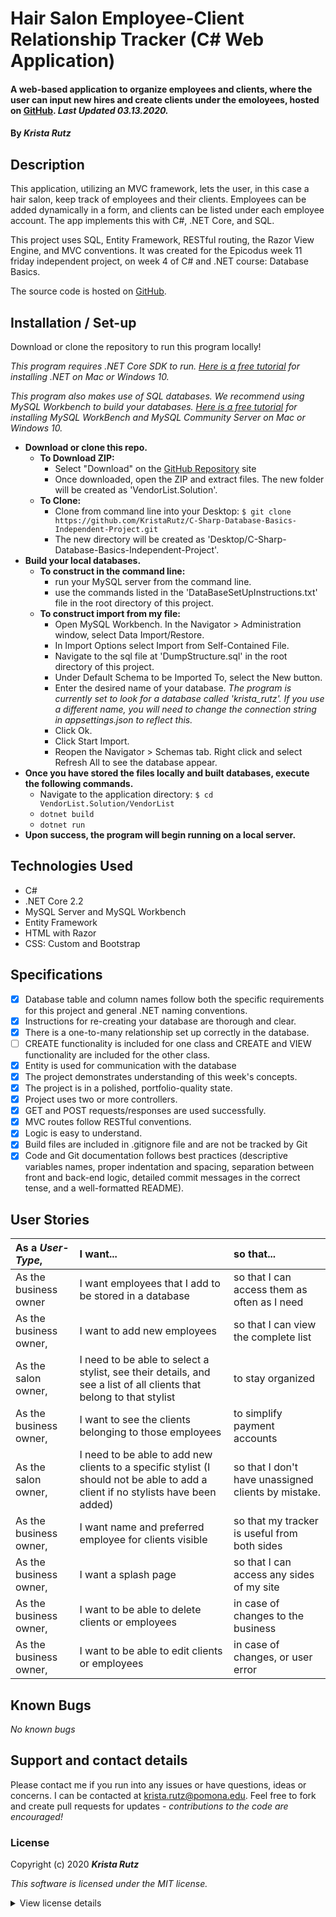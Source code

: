 # Hair Salon Employee-Client Relationship Tracker (C# Web Application)

#### A web-based application to organize employees and clients, where the user can input new hires and create clients under the emoloyees, hosted on [GitHub](https://github.com/KristaRutz/C-Sharp-Database-Basics-Independent-Project). _Last Updated 03.13.2020._

#### By _**Krista Rutz**_

## Description

This application, utilizing an MVC framework, lets the user, in this case a hair salon, keep track of employees and their clients. Employees can be added dynamically in a form, and clients can be listed under each employee account. The app implements this with C#, .NET Core, and SQL.

This project uses SQL, Entity Framework, RESTful routing, the Razor View Engine, and MVC conventions. It was created for the Epicodus week 11 friday independent project, on week 4 of C# and .NET course: Database Basics.

The source code is hosted on [GitHub](https://github.com/KristaRutz/C-Sharp-Database-Basics-Independent-Project).

## Installation / Set-up

Download or clone the repository to run this program locally!

_This program requires .NET Core SDK to run. [Here is a free tutorial](https://www.learnhowtoprogram.com/c-and-net/getting-started-with-c/installing-c-and-net) for installing .NET on Mac or Windows 10._

_This program also makes use of SQL databases. We recommend using MySQL Workbench to build your databases. [Here is a free tutorial](https://www.learnhowtoprogram.com/c-and-net/getting-started-with-c/installing-and-configuring-mysql) for installing MySQL WorkBench and MySQL Community Server on Mac or Windows 10._

- **Download or clone this repo.**
  - **To Download ZIP:**
    - Select "Download" on the [GitHub Repository](https://github.com/KristaRutz/C-Sharp-Database-Basics-Independent-Project) site
    - Once downloaded, open the ZIP and extract files. The new folder will be created as 'VendorList.Solution'.
  - **To Clone:**
    - Clone from command line into your Desktop: `$ git clone https://github.com/KristaRutz/C-Sharp-Database-Basics-Independent-Project.git`
    - The new directory will be created as 'Desktop/C-Sharp-Database-Basics-Independent-Project'.
- **Build your local databases.**
  - **To construct in the command line:**
    - run your MySQL server from the command line.
    - use the commands listed in the 'DataBaseSetUpInstructions.txt' file in the root directory of this project.
  - **To construct import from my file:**
    - Open MySQL Workbench. In the Navigator > Administration window, select Data Import/Restore.
    - In Import Options select Import from Self-Contained File.
    - Navigate to the sql file at 'DumpStructure.sql' in the root directory of this project.
    - Under Default Schema to be Imported To, select the New button.
    - Enter the desired name of your database. _The program is currently set to look for a database called 'krista_rutz'. If you use a different name, you will need to change the connection string in appsettings.json to reflect this._
    - Click Ok.
    - Click Start Import.
    - Reopen the Navigator > Schemas tab. Right click and select Refresh All to see the database appear.
- **Once you have stored the files locally and built databases, execute the following commands.**
  - Navigate to the application directory: `$ cd VendorList.Solution/VendorList`
  - `dotnet build`
  - `dotnet run`
- **Upon success, the program will begin running on a local server.**

## Technologies Used

- C#
- .NET Core 2.2
- MySQL Server and MySQL Workbench
- Entity Framework
- HTML with Razor
- CSS: Custom and Bootstrap

## Specifications

- [x] Database table and column names follow both the specific requirements for this project and general .NET naming conventions.
- [x] Instructions for re-creating your database are thorough and clear.
- [x] There is a one-to-many relationship set up correctly in the database.
- [ ] CREATE functionality is included for one class and CREATE and VIEW functionality are included for the other class.
- [x] Entity is used for communication with the database
- [x] The project demonstrates understanding of this week's concepts.
- [x] The project is in a polished, portfolio-quality state.
- [x] Project uses two or more controllers.
- [x] GET and POST requests/responses are used successfully.
- [x] MVC routes follow RESTful conventions.
- [x] Logic is easy to understand.
- [x] Build files are included in .gitignore file and are not be tracked by Git
- [x] Code and Git documentation follows best practices (descriptive variables names, proper indentation and spacing, separation between front and back-end logic, detailed commit messages in the correct tense, and a well-formatted README).

## User Stories

| As a _User-Type_,      | I want...                                                                                                                        | so that...                                          |
| :--------------------- | :------------------------------------------------------------------------------------------------------------------------------- | :-------------------------------------------------- |
| As the business owner  | I want employees that I add to be stored in a database                                                                           | so that I can access them as often as I need        |
| As the business owner, | I want to add new employees                                                                                                      | so that I can view the complete list                |  |
| As the salon owner,    | I need to be able to select a stylist, see their details, and see a list of all clients that belong to that stylist              | to stay organized                                   |
| As the business owner, | I want to see the clients belonging to those employees                                                                           | to simplify payment accounts                        |
| As the salon owner,    | I need to be able to add new clients to a specific stylist (I should not be able to add a client if no stylists have been added) | so that I don't have unassigned clients by mistake. |
| As the business owner, | I want name and preferred employee for clients visible                                                                           | so that my tracker is useful from both sides        |
| As the business owner, | I want a splash page                                                                                                             | so that I can access any sides of my site           |
| As the business owner, | I want to be able to delete clients or employees                                                                                 | in case of changes to the business                  |
| As the business owner, | I want to be able to edit clients or employees                                                                                   | in case of changes, or user error                   |

## Known Bugs

_No known bugs_

## Support and contact details

Please contact me if you run into any issues or have questions, ideas or concerns. I can be contacted at <krista.rutz@pomona.edu>. Feel free to fork and create pull requests for updates - _contributions to the code are encouraged!_

### License

Copyright (c) 2020 **_Krista Rutz_**

_This software is licensed under the MIT license._

<details>
  <summary>View license details</summary>

Permission is hereby granted, free of charge, to any person obtaining a copy of this software and associated documentation files (the "Software"), to deal in the Software without restriction, including without limitation the rights to use, copy, modify, merge, publish, distribute, sublicense, and/or sell copies of the Software, and to permit persons to whom the Software is furnished to do so, subject to the following conditions:

The above copyright notice and this permission notice shall be included in all copies or substantial portions of the Software.

THE SOFTWARE IS PROVIDED "AS IS", WITHOUT WARRANTY OF ANY KIND, EXPRESS OR IMPLIED, INCLUDING BUT NOT LIMITED TO THE WARRANTIES OF MERCHANTABILITY, FITNESS FOR A PARTICULAR PURPOSE AND NONINFRINGEMENT. IN NO EVENT SHALL THE AUTHORS OR COPYRIGHT HOLDERS BE LIABLE FOR ANY CLAIM, DAMAGES OR OTHER LIABILITY, WHETHER IN AN ACTION OF CONTRACT, TORT OR OTHERWISE, ARISING FROM, OUT OF OR IN CONNECTION WITH THE SOFTWARE OR THE USE OR OTHER DEALINGS IN THE SOFTWARE.

</details>
